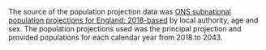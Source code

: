 The source of the population projection data was [ONS subnational population projections for England: 2018-based](https://www.ons.gov.uk/peoplepopulationandcommunity/populationandmigration/populationprojections/bulletins/subnationalpopulationprojectionsforengland/2018based) by local authority, age and sex. The population projections used was the principal projection and provided populations for each calendar year from 2018 to 2043. 